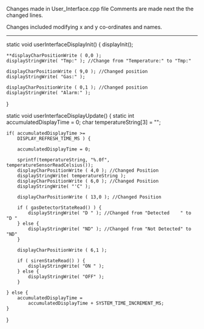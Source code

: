 Changes made in User_Interface.cpp file 
Comments are made next the the changed lines.

Changes included modifying x and y co-ordinates and names.

-------------------------------------------------

static void userInterfaceDisplayInit()
{
    displayInit();
     
    **displayCharPositionWrite ( 0,0 ); 
    displayStringWrite( "Tmp:" ); //Change from "Temperature:" to "Tmp:"

    displayCharPositionWrite ( 9,0 ); //Changed position 
    displayStringWrite( "Gas:" ); 
    
    displayCharPositionWrite ( 0,1 ); //Changed position
    displayStringWrite( "Alarm:" );
}

static void userInterfaceDisplayUpdate()
{
    static int accumulatedDisplayTime = 0;
    char temperatureString[3] = "";
    
    if( accumulatedDisplayTime >=
        DISPLAY_REFRESH_TIME_MS ) {

        accumulatedDisplayTime = 0;

        sprintf(temperatureString, "%.0f", temperatureSensorReadCelsius());
        displayCharPositionWrite ( 4,0 ); //Changed Position
        displayStringWrite( temperatureString );
        displayCharPositionWrite ( 6,0 ); //Changed Position
        displayStringWrite( "'C" );

        displayCharPositionWrite ( 13,0 ); //Changed Position

        if ( gasDetectorStateRead() ) {
            displayStringWrite( "D " ); //Changed from "Detected    " to "D "
        } else {
            displayStringWrite( "ND" ); //Changed from "Not Detected" to "ND"
        }

        displayCharPositionWrite ( 6,1 ); 
        
        if ( sirenStateRead() ) {
            displayStringWrite( "ON " );
        } else {
            displayStringWrite( "OFF" );
        }

    } else {
        accumulatedDisplayTime =
            accumulatedDisplayTime + SYSTEM_TIME_INCREMENT_MS;        
    } 
}
